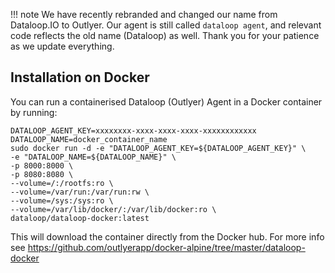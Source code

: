 !!! note
    We have recently rebranded and changed our name from Dataloop.IO to Outlyer. Our agent is still called `dataloop agent`, and relevant code reflects the old name (Dataloop) as well. Thank you for your patience as we update everything.

## Installation on Docker


You can run a containerised Dataloop (Outlyer) Agent in a Docker container by running:

```
DATALOOP_AGENT_KEY=xxxxxxxx-xxxx-xxxx-xxxx-xxxxxxxxxxxx
DATALOOP_NAME=docker_container_name
sudo docker run -d -e "DATALOOP_AGENT_KEY=${DATALOOP_AGENT_KEY}" \
-e "DATALOOP_NAME=${DATALOOP_NAME}" \
-p 8000:8000 \
-p 8080:8080 \
--volume=/:/rootfs:ro \
--volume=/var/run:/var/run:rw \
--volume=/sys:/sys:ro \
--volume=/var/lib/docker/:/var/lib/docker:ro \
dataloop/dataloop-docker:latest
```

This will download the container directly from the Docker hub. For more info see <https://github.com/outlyerapp/docker-alpine/tree/master/dataloop-docker> 

